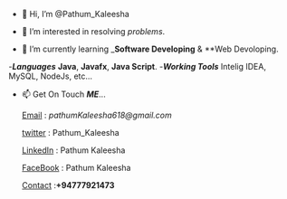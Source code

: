 - 👋 Hi, I’m @Pathum_Kaleesha
  
- 👀 I’m interested in resolving _problems_.
  
- 🌱 I’m currently learning _**Software Developing** & **Web Devoloping.
  
-___Languages___ 
    **Java**,
    **Javafx**,
    **Java Script**.
-___Working Tools___
        Intelig IDEA,
        MySQL,
        NodeJs,
        etc...
        
- 📫 Get On Touch **_ME_**...
        
    [Email](pathumkaleesha618@gmail.com) : _pathumKaleesha618@gmail.com_
  
    [twitter](https://twitter.com/Pathum_Kaleesha) : Pathum_Kaleesha
    
    [LinkedIn](https://www.linkedin.com/in/pathum-kaleesha-166a15225/) : Pathum Kaleesha
  
    [FaceBook](https://www.facebook.com/profile.php?id=100074316473313) : Pathum Kaleesha
  
    [Contact]() :__+94777921473__
  
